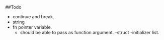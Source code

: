 ##Todo
- continue and break.
- string
- fn pointer variable.
    - should be able to pass as function argument.
-struct
    -initializer list. 
